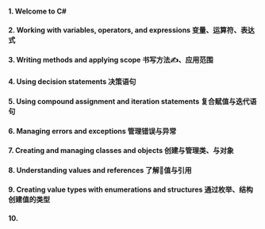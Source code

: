 #### 1. Welcome to C#
#### 2. Working with variables, operators, and expressions 变量、运算符、表达式
#### 3. Writing methods and applying scope 书写方法✍️、应用范围
#### 4. Using decision statements 决策语句
#### 5. Using compound assignment and iteration statements 复合赋值与迭代语句
#### 6. Managing errors and exceptions 管理错误与异常
#### 7. Creating and managing classes and objects 创建与管理类、与对象
#### 8. Understanding values and references 了解🫡值与引用
#### 9. Creating value types with enumerations and structures 通过枚举、结构创建值的类型
#### 10. 
